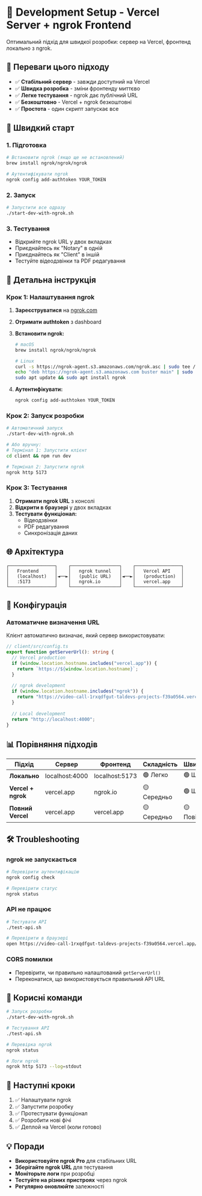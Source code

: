 # 🚀 Development Setup - Vercel Server + ngrok Frontend

Оптимальний підхід для швидкої розробки: сервер на Vercel, фронтенд локально з ngrok.

## 🎯 Переваги цього підходу

- ✅ **Стабільний сервер** - завжди доступний на Vercel
- ✅ **Швидка розробка** - зміни фронтенду миттєво
- ✅ **Легке тестування** - ngrok дає публічний URL
- ✅ **Безкоштовно** - Vercel + ngrok безкоштовні
- ✅ **Простота** - один скрипт запускає все

## 🚀 Швидкий старт

### 1. Підготовка
```bash
# Встановити ngrok (якщо ще не встановлений)
brew install ngrok/ngrok/ngrok

# Аутентифікувати ngrok
ngrok config add-authtoken YOUR_TOKEN
```

### 2. Запуск
```bash
# Запустити все одразу
./start-dev-with-ngrok.sh
```

### 3. Тестування
- Відкрийте ngrok URL у двох вкладках
- Приєднайтесь як "Notary" в одній
- Приєднайтесь як "Client" в іншій
- Тестуйте відеодзвінки та PDF редагування

## 🔧 Детальна інструкція

### Крок 1: Налаштування ngrok

1. **Зареєструватися** на [ngrok.com](https://ngrok.com)
2. **Отримати authtoken** з dashboard
3. **Встановити ngrok:**
   ```bash
   # macOS
   brew install ngrok/ngrok/ngrok
   
   # Linux
   curl -s https://ngrok-agent.s3.amazonaws.com/ngrok.asc | sudo tee /etc/apt/trusted.gpg.d/ngrok.asc >/dev/null
   echo "deb https://ngrok-agent.s3.amazonaws.com buster main" | sudo tee /etc/apt/sources.list.d/ngrok.list
   sudo apt update && sudo apt install ngrok
   ```

4. **Аутентифікувати:**
   ```bash
   ngrok config add-authtoken YOUR_TOKEN
   ```

### Крок 2: Запуск розробки

```bash
# Автоматичний запуск
./start-dev-with-ngrok.sh

# Або вручну:
# Термінал 1: Запустити клієнт
cd client && npm run dev

# Термінал 2: Запустити ngrok
ngrok http 5173
```

### Крок 3: Тестування

1. **Отримати ngrok URL** з консолі
2. **Відкрити в браузері** у двох вкладках
3. **Тестувати функціонал:**
   - Відеодзвінки
   - PDF редагування
   - Синхронізація даних

## 🌐 Архітектура

```
┌─────────────────┐    ┌──────────────────┐    ┌─────────────────┐
│   Frontend      │    │   ngrok tunnel   │    │   Vercel API    │
│   (localhost)   │◄──►│   (public URL)   │◄──►│   (production)  │
│   :5173         │    │   ngrok.io       │    │   vercel.app    │
└─────────────────┘    └──────────────────┘    └─────────────────┘
```

## 🔧 Конфігурація

### Автоматичне визначення URL
Клієнт автоматично визначає, який сервер використовувати:

```typescript
// client/src/config.ts
export function getServerUrl(): string {
  // Vercel production
  if (window.location.hostname.includes("vercel.app")) {
    return `https://${window.location.hostname}`;
  }
  
  // ngrok development
  if (window.location.hostname.includes("ngrok")) {
    return "https://video-call-1rxqdfgut-taldevs-projects-f39a0564.vercel.app";
  }
  
  // Local development
  return "http://localhost:4000";
}
```

## 📊 Порівняння підходів

| Підхід | Сервер | Фронтенд | Складність | Швидкість |
|--------|--------|----------|------------|-----------|
| **Локально** | localhost:4000 | localhost:5173 | 🟢 Легко | 🟢 Швидко |
| **Vercel + ngrok** | vercel.app | ngrok.io | 🟡 Середньо | 🟢 Швидко |
| **Повний Vercel** | vercel.app | vercel.app | 🟡 Середньо | 🟡 Повільно |

## 🛠️ Troubleshooting

### ngrok не запускається
```bash
# Перевірити аутентифікацію
ngrok config check

# Перевірити статус
ngrok status
```

### API не працює
```bash
# Тестувати API
./test-api.sh

# Перевірити в браузері
open https://video-call-1rxqdfgut-taldevs-projects-f39a0564.vercel.app/api/health
```

### CORS помилки
- Перевірити, чи правильно налаштований `getServerUrl()`
- Переконатися, що використовується правильний API URL

## 🔗 Корисні команди

```bash
# Запуск розробки
./start-dev-with-ngrok.sh

# Тестування API
./test-api.sh

# Перевірка ngrok
ngrok status

# Логи ngrok
ngrok http 5173 --log=stdout
```

## 📝 Наступні кроки

1. ✅ Налаштувати ngrok
2. ✅ Запустити розробку
3. ✅ Протестувати функціонал
4. ✅ Розробити нові фічі
5. ✅ Деплой на Vercel (коли готово)

## 💡 Поради

- **Використовуйте ngrok Pro** для стабільних URL
- **Зберігайте ngrok URL** для тестування
- **Моніторьте логи** при розробці
- **Тестуйте на різних пристроях** через ngrok
- **Регулярно оновлюйте** залежності






